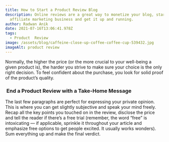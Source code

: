 ```yaml
---
title: How to Start a Product Review Blog
description: Online reviews are a great way to monetize your blog, start your
  affiliate marketing business and get it up and running.
author: Radwan Anik
date: 2021-07-16T13:06:41.978Z
tags:
  - Product  Review
image: /assets/blog/caffeine-close-up-coffee-coffee-cup-539432.jpg
imageAlt: product review
---
```

<!--StartFragment-->

Normally, the higher the price (or the more crucial to your well-being a given product is), the harder you strive to make sure your choice is the only right decision. To feel confident about the purchase, you look for solid proof of the product’s quality.

<!--StartFragment-->

###  End a Product Review with a Take-Home Message

The last few paragraphs are perfect for expressing your private opinion. This is where you can get slightly subjective and speak your mind freely. Recap all the key points you touched on in the review, disclose the price and tell the reader if there’s a free trial (remember, the word “free” is intoxicating — if applicable, sprinkle it throughout your article and emphasize free options to get people excited. It usually works wonders). Sum everything up and make the final verdict.

<!--EndFragment-->

<!--EndFragment-->
